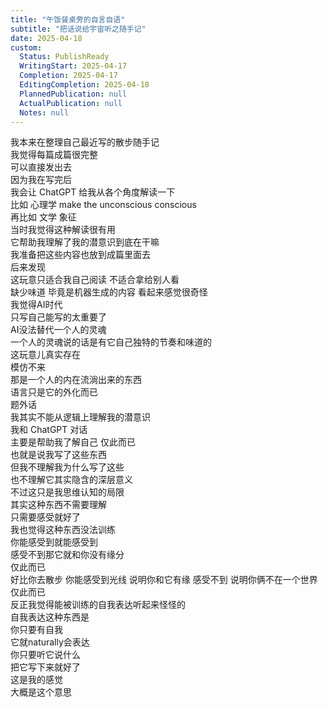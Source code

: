 ```yaml
---    
title: "午饭餐桌旁的自言自语"    
subtitle: "把话说给宇宙听之随手记"    
date: 2025-04-18    
custom:    
  Status: PublishReady    
  WritingStart: 2025-04-17    
  Completion: 2025-04-17    
  EditingCompletion: 2025-04-18    
  PlannedPublication: null    
  ActualPublication: null    
  Notes: null    
---        
```

我本来在整理自己最近写的散步随手记      
我觉得每篇成篇很完整      
可以直接发出去        
因为我在写完后      
我会让 ChatGPT 给我从各个角度解读一下      
比如 心理学 make the unconscious conscious      
再比如 文学 象征      
当时我觉得这种解读很有用      
它帮助我理解了我的潜意识到底在干嘛        
我准备把这些内容也放到成篇里面去      
后来发现      
这玩意只适合我自己阅读 不适合拿给别人看      
缺少味道 毕竟是机器生成的内容 看起来感觉很奇怪        
我觉得AI时代      
只写自己能写的太重要了      
AI没法替代一个人的灵魂      
一个人的灵魂说的话是有它自己独特的节奏和味道的      
这玩意儿真实存在      
模仿不来      
那是一个人的内在流淌出来的东西      
语言只是它的外化而已        
题外话      
我其实不能从逻辑上理解我的潜意识      
我和 ChatGPT 对话      
主要是帮助我了解自己 仅此而已      
也就是说我写了这些东西      
但我不理解我为什么写了这些      
也不理解它其实隐含的深层意义      
不过这只是我思维认知的局限      
其实这种东西不需要理解      
只需要感受就好了        
我也觉得这种东西没法训练      
你能感受到就能感受到      
感受不到那它就和你没有缘分      
仅此而已      
好比你去散步 你能感受到光线 说明你和它有缘 感受不到 说明你俩不在一个世界 仅此而已        
反正我觉得能被训练的自我表达听起来怪怪的      
自我表达这种东西是      
你只要有自我      
它就naturally会表达      
你只要听它说什么      
把它写下来就好了      
这是我的感觉      
大概是这个意思        
    